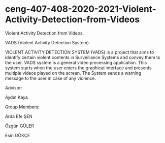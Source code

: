 # ceng-407-408-2020-2021-Violent-Activity-Detection-from-Videos
Violent Activity Detection from Videos.

VADS (Violent Activity Detection System)

VIOLENT ACTIVITY DETECTION SYSTEM (VADS) is a project that aims to identify certain violent contents in Surveillance Systems and convey them to the user. VADS system is a general video processing application. This system starts when the user enters the graphical interface and presents multiple videos played on the screen. The System sends a warning message to the user in case of any violence.

Advisor:

Aydın Kaya

Group Members:

Arda Efe ŞEN

Özgün GÜLER

Esin GÖKÇE
